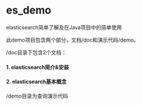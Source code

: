 # es_demo
elasticsearch简单了解及在Java项目中的简单使用

此demo项目包含两个部分，文档/doc和演示代码/demo。

/doc目录下包含2个文档：
#### 1. elasticsearch简介&安装
#### 2. elasticsearch基本概念

/demo目录为查询演示代码

